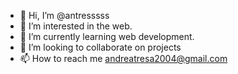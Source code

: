 - 👋 Hi, I’m @antresssss
- 👀 I’m interested in the web.
- 🌱 I’m currently learning web development.
- 💞️ I’m looking to collaborate on projects
- 📫 How to reach me andreatresa2004@gmail.com

<!---
antresssss/antresssss is a ✨ special ✨ repository because its `README.md` (this file) appears on your GitHub profile.
You can click the Preview link to take a look at your changes.
--->
